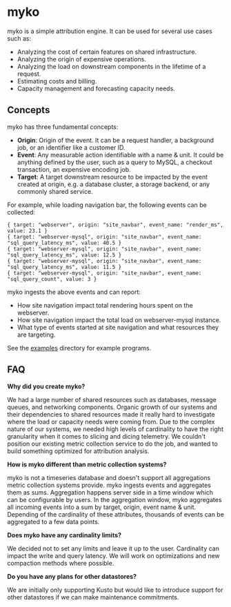 # myko

myko is a simple attribution engine. It can be used for several use cases such as:

* Analyzing the cost of certain features on shared infrastructure.
* Analyzing the origin of expensive operations.
* Analyzing the load on downstream components in the lifetime of a request.
* Estimating costs and billing.
* Capacity management and forecasting capacity needs.

## Concepts

myko has three fundamental concepts:

* **Origin**: Origin of the event. It can be a request handler, a background job,
or an identifier like a customer ID.
* **Event**: Any measurable action identifiable with a name & unit. It could be anything
defined by the user, such as a query to MySQL, a checkout transaction,
an expensive encoding job.
* **Target**: A target downstream resource to be impacted by the event created at origin, e.g.
a database cluster, a storage backend, or any commonly shared service.


For example, while loading navigation bar, the following events can be collected:

```
{ target: "webserver", origin: "site_navbar", event_name: "render_ms", value: 23.1 }
{ target: "webserver-mysql", origin: "site_navbar", event_name: "sql_query_latency_ms", value: 40.5 }
{ target: "webserver-mysql", origin: "site_navbar", event_name: "sql_query_latency_ms", value: 12.5 }
{ target: "webserver-mysql", origin: "site_navbar", event_name: "sql_query_latency_ms", value: 11.5 }
{ target: "webserver-mysql", origin: "site_navbar", event_name: "sql_query_count", value: 3 }
```

myko ingests the above events and can report:

* How site navigation impact total rendering hours spent on the webserver.
* How site navigation impact the total load on webserver-mysql instance.
* What type of events started at site navigation and what resources they are targeting.

See the [examples](https://github.com/rakyll/myko/tree/main/examples/) directory for example programs.


## FAQ

**Why did you create myko?**

We had a large number of shared resources such as databases, message queues,
and networking components.
Organic growth of our systems and their dependencies to shared resources
made it really hard to investigate where the load or capacity needs were coming from.
Due to the complex nature of our systems, we needed high levels of
cardinality to have the right granularity when it comes to slicing and dicing
telemetry. We couldn't position our existing metric collection service to do the job,
and wanted to build something optimized for attribution analysis. 

**How is myko different than metric collection systems?**

myko is not a timeseries database and doesn't support all aggregations metric
collection systems provide. myko ingests events and aggregates them as sums.
Aggregation happens server side in a time window which can be configurable
by users. In the aggregation window, myko aggregates all incoming events into a sum
by target, origin, event name & unit. Depending of the cardinality of these
attributes, thousands of events can be aggregated to a few data points.

**Does myko have any cardinality limits?**

We decided not to set any limits and leave it up to the user. Cardinality
can impact the write and query latency. We will work on optimizations and
new compaction methods where possible.

**Do you have any plans for other datastores?**

We are initially only supporting Kusto but would like to introduce 
support for other datastores if we can make maintenance commitments.
